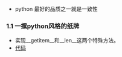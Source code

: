 * python 最好的品质之一就是一致性### 1.1 一摞python风格的纸牌* 实现__getitem__和__len__这两个特殊方法。* [代码](1_python数据模型/FenchDeck.py)
